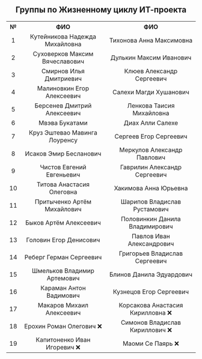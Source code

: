<h2 align="center">Группы по Жизненному циклу ИТ-проекта</h2>

<div align="center">

<table>
  <tr>
    <th align="center">№</th>
    <th align="center">ФИО</th>
    <th align="center">ФИО</th>
  </tr>
  <tr>
    <td align="center">1</td>
    <td align="center">Кутейникова Надежда Михайловна</td>
    <td align="center">Тихонова Анна Максимовна</td>
  </tr>
  <tr>
    <td align="center">2</td>
    <td align="center">Суховерков Максим Вячеславович</td>
    <td align="center">Дулькин Максим Иванович</td>
  </tr>
  <tr>
    <td align="center">3</td>
    <td align="center">Смирнов Илья Дмитриевич</td>
    <td align="center">Клюев Александр Сергеевич</td>
  </tr>
  <tr>
    <td align="center">4</td>
    <td align="center">Малиновкин Егор Алексеевич</td>
    <td align="center">Салехи Магди Хушанович</td>
  </tr>
  <tr>
    <td align="center">5</td>
    <td align="center">Берсенев Дмитрий Алексеевич</td>
    <td align="center">Ленкова Таисия Михайловна</td>
  </tr>
  <tr>
    <td align="center">6</td>
    <td align="center">Мвэва Букатами</td>
    <td align="center">Диах Алли Салехе</td>
  </tr>
  <tr>
    <td align="center">7</td>
    <td align="center">Круз Эштевао Мавинга Лоуренсу</td>
    <td align="center">Сергеев Егор Сергеевич</td>
  </tr>
  <tr>
    <td align="center">8</td>
    <td align="center">Исаков Эмир Бесланович</td>
    <td align="center">Меркулов Александр Павлович</td>
  </tr>
  <tr>
    <td align="center">9</td>
    <td align="center">Чистов Евгений Евгеньевич</td>
    <td align="center">Гаврилин Александр Сергеевич</td>
  </tr>
    <td align="center">10</td>
    <td align="center">Титова Анастасия Олеговна</td>
    <td align="center">Хакимова Анна Юрьевна</td>
  </tr>
  <tr>
    <td align="center">11</td>
    <td align="center">Притыченко Артём Михайлович</td>
    <td align="center">Шарипов Владислав Рустамович</td>
  </tr>
  <tr>
    <td align="center">12</td>
    <td align="center">Быков Артём Алексеевич</td>
    <td align="center">Половинкин Данила Владимирович</td>
  </tr>
  <tr>
    <td align="center">13</td>
    <td align="center">Головин Егор Денисович</td>
    <td align="center">Павлов Иван Александрович</td>
  </tr>
  <tr>
    <td align="center">14</td>
    <td align="center">Реберг Герман Сергеевич</td>
    <td align="center">Григорьев Владислав Сергеевич</td>
  </tr>
  <tr>
    <td align="center">15</td>
    <td align="center">Шмельков Владимир Артемович</td>
    <td align="center">Блинов Данила Эдуардович</td>
  </tr>
  <tr>
    <td align="center">16</td>
    <td align="center">Караман Антон Вадимович</td>
    <td align="center">Кузнецов Егор Сергеевич</td>
  </tr>
  <tr>
    <td align="center">17</td>
    <td align="center">Макаров Михаил Алексеевич</td>
    <td align="center">Корсакова Анастасия Кирилловна ❌</td>
  </tr>
  <tr>
    <td align="center">18</td>
    <td align="center">Ерохин Роман Олегович ❌</td>
    <td align="center">Симонов Владислав Кириллович ❌</td>
  </tr>
  <tr>
    <td align="center">19</td>
    <td align="center">Капитоненко Иван Игоревич ❌</td>
    <td align="center">Маоми Се Паярь ❌</td>
  </tr>
</table>

</div>
